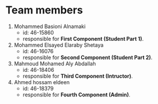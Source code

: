 ﻿# Team members
1. Mohammed Basioni Alnamaki
    - id: 46-15860
    - responsible for **First Component (Student Part 1)**.
2. Mohammed Elsayed Elaraby Shetaya  
    - id: 46-16076
    - responsible for **Second Component (Student Part 2)**. 
3. Mahmoud Mohamed Aly Abdallah
    - id: 46-18406
    - responsible for **Third Component (Intructor)**. 
4. Ahmed hossam eldeen
    - id: 46-18379
     - responsible for **Fourth Component (Admin)**. 